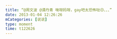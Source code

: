 ```yaml
---
title: “@周文波 @谭丹青 唉呀妈呀，gay吧太恐怖哒😣、、、”
date: 2013-01-04 12:26:26
mCategories: [说说]
type: moment
time: t122626
---
```


